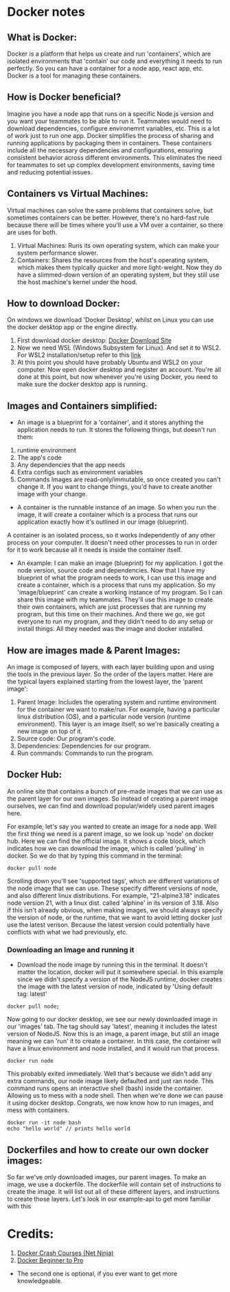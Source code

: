 # Docker notes 

## What is Docker:
Docker is a platform that helps us create and run 'containers', which are isolated environments that 'contain' our code and everything it needs to run perfectly. So you can have a container for a node app, react app, etc. Docker is a tool for managing these containers.

## How is Docker beneficial?
Imagine you have a node app that runs on a specific Node.js version and you want your teammates to be able to run it. Teammates would need to download dependencies, configure environemnt variables, etc. This is a lot of work just to run one app. Docker simplifies the process of sharing and running applications by packaging them in containers. These containers include all the necessary dependencies and configurations, ensuring consistent behavior across different environments. This eliminates the need for teammates to set up complex development environments, saving time and reducing potential issues.

## Containers vs Virtual Machines:
Virtual machines can solve the same problems that containers solve, but sometimes containers can be better. However, there's no hard-fast rule because there will be times where you'll use a VM over a container, so there are uses for both.

1. Virtual Machines: Runs its own operating system, which can make your system performance slower.
2. Containers: Shares the resources from the host's operating system, which makes them typically quicker and more light-weight. Now they do have a slimmed-down version of an operating system, but they still use the host machine's kernel under the hood. 

## How to download Docker:
On windows we download 'Docker Desktop', whilst on Linux you can use the docker desktop app or the engine directly.
1. First download docker desktop: [Docker Download Site](https://www.docker.com/get-started/)
2. Now we need WSL (Windows Subsystem for Linux). And set it to WSL2. For WSL2 installation/setup refer to this [link](https://replit.com/@knguyensky/redis-tutorial#README.md)
3. At this point you should have probably Ubuntu and WSL2 on your computer. Now open docker desktop and register an account. You're all done at this point, but now whenever you're using Docker, you need to make sure the docker desktop app is running.


## Images and Containers simplified:
- An image is a blueprint for a 'container', and it stores anything the application needs to run. It stores the following things, but doesn't run them:
1. runtime environment
2. The app's code
3. Any dependencies that the app needs
4. Extra configs such as environment variables
5. Commands
Images are read-only/immutable, so once created you can't change it. If you want to change things, you'd have to create another image with your change. 

- A container is the runnable instance of an image. So when you run the image, it will create a container which is a process that runs our application exactly how it's outlined in our image (blueprint).

A container is an isolated process, so it works independently of any other process on your computer. It doesn't need other processes to run in order for it to work because all it needs is inside the container itself.

- An example: I can make an image (blueprint) for my application. I got the node version, source code and dependencies. Now that I have my blueprint of what the program needs to work, I can use this image and create a container, which is a process that runs my application. So my 'image/blueprint' can create a working instance of my program. So I can share this image with my teammates. They'll use this image to create their own containers, which are just processes that are running my program, but this time on their machines. And there we go, we got everyone to run my program, and they didn't need to do any setup or install things. All they needed was the image and docker installed.

## How are images made & Parent Images:
An image is composed of layers, with each layer building upon and using the tools in the previous layer. So the order of the layers matter. Here are the typical layers explained starting from the lowest layer, the 'parent image':

1. Parent Image: Includes the operating system and runtime environment for the container we want to make/run. For example, having a particular linux distribution (OS), and a particular node version (runtime environment). This layer is an image itself, so we're basically creating a new image on top of it.
2. Source code: Our program's code.
3. Dependencies: Dependencies for our program.
4. Run commands: Commands to run the program.



## Docker Hub: 
An online site that contains a bunch of pre-made images that we can use as the parent layer for our own images. So instead of creating a parent image ourselves, we can find and download popular/widely used parent images here.

For example, let's say you wanted to create an image for a node app. Well the first thing we need is a parent image, so we look up 'node' on docker hub. Here we can find the official image. It shows a code block, which indicates how we can download the image, which is called 'pulling' in docker. So we do that by typing this command in the terminal:
```
docker pull node
```
Scrolling down you'll see 'supported tags', which are different variations of the node image that we can use. These specify different versions of node, and also different linux distributions. For example, "21-alpine3.18" indicates node version 21, with a linux dist. called 'alphine' in its version of 3.18. Also if this isn't already obvious, when making images, we should always specify the version of node, or the runtime, that we want to avoid letting docker just use the latest verison. Because the latest version could potentially have conflicts with what we had previously, etc.


### Downloading an Image and running it
- Download the node image by running this in the terminal. It doesn't matter the location, docker will put it somewhere special. In this example since we didn't specify a version of the NodeJS runtime, docker creates the image with the latest version of node, indicated by 'Using default tag: latest'
```
docker pull node; 
```
Now going to our docker desktop, we see our newly downloaded image in our 'images' tab. The tag should say 'latest', meaning it includes the latest version of NodeJS. Now this is an image, a parent image, but still an image meaning we can 'run' it to create a container. In this case, the container will have a linux environment and node installed, and it would run that process. 

```
docker run node
```
This probably exited immediately. Well that's because we didn't add any extra commands, our node image likely defaulted and just ran node. This command runs opens an interactive shell (bash) inside the container. Allowing us to mess with a node shell. Then when we're done we can pause it using docker desktop. Congrats, we now know how to run images, and mess with containers.
```
docker run -it node bash
echo "hello world" // prints hello world
```

## Dockerfiles and how to create our own docker images:
So far we've only downloaded images, our parent images. To make an image, we use a dockerfile. The dockerfile will contain set of instructions to create the image. It will list out all of these different layers, and instructions to create those layers. Let's look in our example-api to get more familiar with this

# Credits:
1. [Docker Crash Courses (Net Ninja)](https://youtu.be/31ieHmcTUOk?si=HuiGOuP-odYcf5ZA)
2. [Docker Beginner to Pro](https://youtu.be/RqTEHSBrYFw?si=u3DAIlbRJULxxlSw)
- The second one is optional, if you ever want to get more knowledgeable.